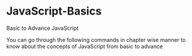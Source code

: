 # JavaScript-Basics
Basic to Advance JavaScript

You can go through the following commands in chapter wise manner to know about the concepts 
of JavaScript from basic to advance
